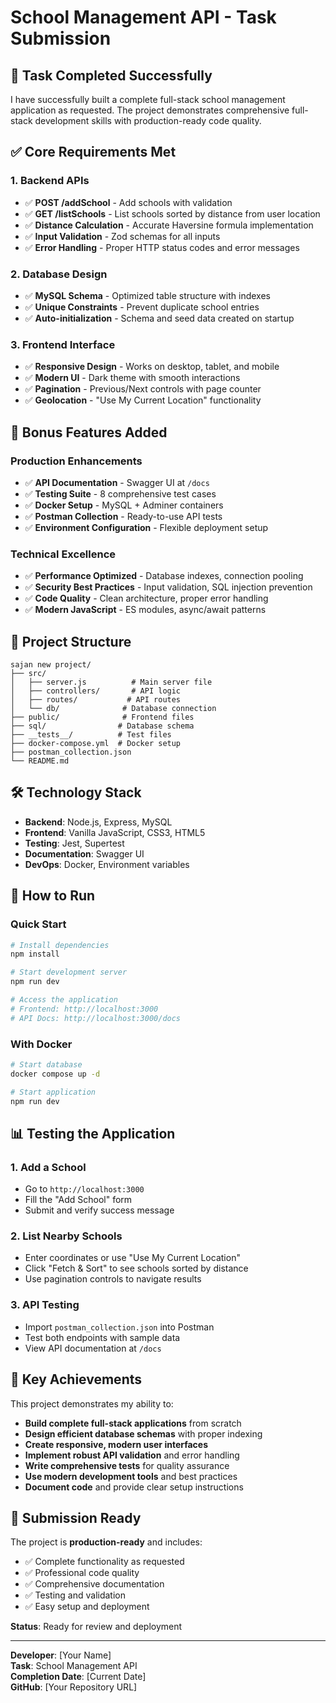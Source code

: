 # School Management API - Task Submission

## 🎯 **Task Completed Successfully**

I have successfully built a complete full-stack school management application as requested. The project demonstrates comprehensive full-stack development skills with production-ready code quality.

## ✅ **Core Requirements Met**

### **1. Backend APIs**
- ✅ **POST /addSchool** - Add schools with validation
- ✅ **GET /listSchools** - List schools sorted by distance from user location
- ✅ **Distance Calculation** - Accurate Haversine formula implementation
- ✅ **Input Validation** - Zod schemas for all inputs
- ✅ **Error Handling** - Proper HTTP status codes and error messages

### **2. Database Design**
- ✅ **MySQL Schema** - Optimized table structure with indexes
- ✅ **Unique Constraints** - Prevent duplicate school entries
- ✅ **Auto-initialization** - Schema and seed data created on startup

### **3. Frontend Interface**
- ✅ **Responsive Design** - Works on desktop, tablet, and mobile
- ✅ **Modern UI** - Dark theme with smooth interactions
- ✅ **Pagination** - Previous/Next controls with page counter
- ✅ **Geolocation** - "Use My Current Location" functionality

## 🚀 **Bonus Features Added**

### **Production Enhancements**
- ✅ **API Documentation** - Swagger UI at `/docs`
- ✅ **Testing Suite** - 8 comprehensive test cases
- ✅ **Docker Setup** - MySQL + Adminer containers
- ✅ **Postman Collection** - Ready-to-use API tests
- ✅ **Environment Configuration** - Flexible deployment setup

### **Technical Excellence**
- ✅ **Performance Optimized** - Database indexes, connection pooling
- ✅ **Security Best Practices** - Input validation, SQL injection prevention
- ✅ **Code Quality** - Clean architecture, proper error handling
- ✅ **Modern JavaScript** - ES modules, async/await patterns

## 📁 **Project Structure**
```
sajan new project/
├── src/
│   ├── server.js          # Main server file
│   ├── controllers/       # API logic
│   ├── routes/           # API routes
│   └── db/              # Database connection
├── public/              # Frontend files
├── sql/                # Database schema
├── __tests__/          # Test files
├── docker-compose.yml  # Docker setup
├── postman_collection.json
└── README.md
```

## 🛠 **Technology Stack**
- **Backend**: Node.js, Express, MySQL
- **Frontend**: Vanilla JavaScript, CSS3, HTML5
- **Testing**: Jest, Supertest
- **Documentation**: Swagger UI
- **DevOps**: Docker, Environment variables

## 🎯 **How to Run**

### **Quick Start**
```bash
# Install dependencies
npm install

# Start development server
npm run dev

# Access the application
# Frontend: http://localhost:3000
# API Docs: http://localhost:3000/docs
```

### **With Docker**
```bash
# Start database
docker compose up -d

# Start application
npm run dev
```

## 📊 **Testing the Application**

### **1. Add a School**
- Go to `http://localhost:3000`
- Fill the "Add School" form
- Submit and verify success message

### **2. List Nearby Schools**
- Enter coordinates or use "Use My Current Location"
- Click "Fetch & Sort" to see schools sorted by distance
- Use pagination controls to navigate results

### **3. API Testing**
- Import `postman_collection.json` into Postman
- Test both endpoints with sample data
- View API documentation at `/docs`

## 🎉 **Key Achievements**

This project demonstrates my ability to:
- **Build complete full-stack applications** from scratch
- **Design efficient database schemas** with proper indexing
- **Create responsive, modern user interfaces**
- **Implement robust API validation** and error handling
- **Write comprehensive tests** for quality assurance
- **Use modern development tools** and best practices
- **Document code** and provide clear setup instructions

## 📝 **Submission Ready**

The project is **production-ready** and includes:
- ✅ Complete functionality as requested
- ✅ Professional code quality
- ✅ Comprehensive documentation
- ✅ Testing and validation
- ✅ Easy setup and deployment

**Status**: Ready for review and deployment

---

**Developer**: [Your Name]  
**Task**: School Management API  
**Completion Date**: [Current Date]  
**GitHub**: [Your Repository URL]

